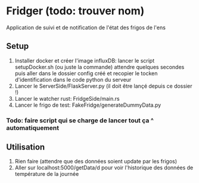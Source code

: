 # Fridger (todo: trouver nom)
Application de suivi et de notification de l'état des frigos de l'ens

## Setup
1) Installer docker et créer l'image influxDB: lancer le script setupDocker.sh (ou juste la commande) attendre quelques secondes puis aller dans le dossier config créé et recopier le tocken d'identification dans le code python du serveur
2) Lancer le ServerSide/FlaskServer.py (il doit être lançé depuis ce dossier !)
3) Lancer le watcher rust: FridgeSide/main.rs
4) Lancer le frigo de test: FakeFridge/generateDummyData.py
   
### Todo: faire script qui se charge de lancer tout ça ^ automatiquement 

## Utilisation
1) Rien faire (attendre que des données soient update par les frigos)
2) Aller sur localhost:5000/getData/d pour voir l'historique des données de température de la journée
